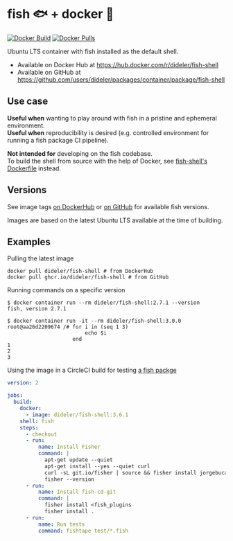 # fish 🐟 + docker 🐳

[![Docker Build](https://img.shields.io/docker/automated/dideler/fish-shell.svg)](https://hub.docker.com/r/dideler/fish-shell)
[![Docker Pulls](https://img.shields.io/docker/pulls/dideler/fish-shell.svg)](https://hub.docker.com/r/dideler/fish-shell)

Ubuntu LTS container with fish installed as the default shell.

- Available on Docker Hub at https://hub.docker.com/r/dideler/fish-shell
- Available on GitHub at https://github.com/users/dideler/packages/container/package/fish-shell

## Use case

**Useful when** wanting to play around with fish in a pristine and ephemeral environment.  
**Useful when** reproducibility is desired (e.g. controlled environment for running a fish package CI pipeline).

**Not intended for** developing on the fish codebase.  
To build the shell from source with the help of Docker, see [fish-shell's Dockerfile](https://github.com/fish-shell/fish-shell/blob/master/Dockerfile) instead.

## Versions

See image tags [on DockerHub][dh-image-tags] or [on GitHub][gh-image-tags] for available fish versions.

Images are based on the latest Ubuntu LTS available at the time of building.

[dh-image-tags]: https://hub.docker.com/r/dideler/fish-shell/tags?page=1&ordering=name
[gh-image-tags]: https://github.com/users/dideler/packages/container/fish-shell/versions

## Examples

Pulling the latest image
```shell
docker pull dideler/fish-shell # from DockerHub
docker pull ghcr.io/dideler/fish-shell # from GitHub
```

Running commands on a specific version
```shell
$ docker container run --rm dideler/fish-shell:2.7.1 --version
fish, version 2.7.1
```

```shell
$ docker container run -it --rm dideler/fish-shell:3.0.0
root@aa26d2209674 /# for i in (seq 1 3)
                         echo $i
                     end
1
2
3
```

Using the image in a CircleCI build for testing [a fish packge](https://github.com/dideler/fish-cd-git/blob/master/.circleci/config.yml)
```yaml
version: 2

jobs:
  build:
    docker:
      - image: dideler/fish-shell:3.6.1
    shell: fish
    steps:
      - checkout
      - run:
          name: Install Fisher
          command: |
            apt-get update --quiet
            apt-get install --yes --quiet curl
            curl -sL git.io/fisher | source && fisher install jorgebucaran/fisher
            fisher --version
      - run:
          name: Install fish-cd-git
          command: |
            fisher install <fish_plugins
            fisher install .
      - run:
          name: Run tests
          command: fishtape test/*.fish
```
